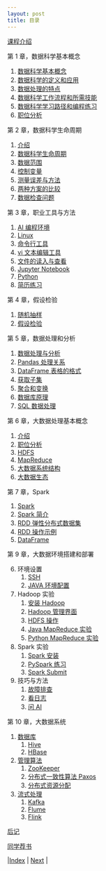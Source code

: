 ```yaml
---
layout: post
title: 目录
---
```


[课程介绍](1-intro)

第 1 章，数据科学基本概念

1. [数据科学基本概念](0-intro/0-ds)
1. [数据科学的定义和应用](0-intro/1-overview)
1. [数据处理的特点](0-intro/3-character)
1. [数据科学工作流程和所需技能](0-intro/5-flow-cap)
1. [数据科学学习路径和编程练习](0-intro/7-path)
1. [职位分析](0-intro/9-job)

第 2 章，数据科学生命周期

1. [介绍](1-principle/1-intro)
1. [数据科学生命周期](1-principle/3-lifecycle)
1. [数据范围](1-principle/5-datascope)
1. [控制变量](1-principle/6-control)
1. [测量误差与方法](1-principle/7-error)
1. [两种方案的比较](1-principle/8-compare)
1. [数据检查问题](1-principle/9-summary)

第 3 章，职业工具与方法

1. [AI 编程环境](3-tool/1-marscode)
1. [Linux](3-tool/2-linux)
1. [命令行工具](3-tool/3-cmd)
1. [vi 文本编辑工具](3-tool/4-vi)
1. [文件的读入与查看](3-tool/5-file)
1. [Jupyter Notebook](3-tool/7-jupyter)
1. [Python](3-tool/9-python)
1. [简历练习](3-tool/11-resume)

第 4 章，假设检验

1. [随机抽样](5-stat/1-simu)
1. [假设检验](5-stat/2-hypo-test)

第 5 章，数据处理和分析

1. [数据处理与分析](7-data/1-intro)
1. [Pandas 处理关系](7-data/2-pandas)
1. [DataFrame 表格的格式](7-data/3-dataframe)
1. [获取子集](7-data/5-subset)
1. [聚合和变换](7-data/7-aggre)
1. [数据库原理](7-data/9-db)
1. [SQL 数据处理](7-data/11-sql)

<!-- 第 4 章，理解数据

1. [本章内容介绍](5-skill/10-intro)
2.  [探索式数据分析](5-skill/11-eda)
3.  [数据可视化](5-skill/13-vis)
4.  [案例：空气质量测量模型](5-skill/15-air-quality)
19. [正则表达式](5-skill/17-text)
9. [常数模型和损失函数](3-principle/7-model)
10. [案例：为什么我的公交车总晚点？](3-principle/9-bus) -->

第 6 章，大数据处理基本概念

1. [介绍](9-mapreduce/1-bigdata)
2. [职位分析](9-mapreduce/2-job)
3. [HDFS](9-mapreduce/3-hdfs)
4. [MapReduce](9-mapreduce/5-mapreduce)
5. [大数据系统结构](9-mapreduce/9-sys-archi)
6. [大数据生态](9-mapreduce/11-shengtai)

第 7 章，Spark

1. [Spark](13-spark/0-spark)
2. [Spark 简介](13-spark/1-intro)
3. [RDD 弹性分布式数据集](13-spark/3-rdd)
4. [RDD 操作示例](13-spark/5-rdd-example)
5. [DataFrame](13-spark/9-df)

第 9 章，大数据环境搭建和部署

6. 环境设置
    1. [SSH](15-lab/1-ssh)
    2. [JAVA 环境配置](15-lab/3-java)
7. Hadoop 实验
    1. [安装 Hadoop](15-lab/5-hadoop)
    2. [Hadoop 管理界面](15-lab/6-gui)
    3. [HDFS 操作](15-lab/12-experi)
    4. [Java MapReduce 实验](15-lab/15-wordcount)
    5. [Python MapReduce 实验](15-lab/17-mrlab)
8. Spark 实验
    1. [Spark 安装](15-lab/23-spark-install)
    2. [PySpark 练习](15-lab/25-experi)
    3. [Spark Submit](15-lab/26-submit)
9. 技巧与方法
    1. [故障排查](15-lab/27-debug)
    2. [看日志](15-lab/29-log)
    3. [问 AI](15-lab/31-gpt)

第 10 章，大数据系统
1. [数据库](17-bigsys/7-0-db)
    1. [Hive](17-bigsys/7-3-hive)
    1. [HBase](17-bigsys/7-5-hbase)
1. [管理算法](17-bigsys/9-0-manage)
    1. [ZooKeeper](17-bigsys/9-1-zookeeper)
    1. [分布式一致性算法 Paxos](17-bigsys/9-3-paxos)
    1. [分布式资源分配](17-bigsys/9-5-resource)
1. [流式处理](17-bigsys/11-0-databus)
    1. [Kafka](17-bigsys/11-1-kafka)
    1. [Flume](17-bigsys/11-3-flume)
    1. [Flink](17-bigsys/11-5-flink)

[后记](99-note)

[同学荐书](98-book)

|[Index](../) | [Next](1-intro) |
